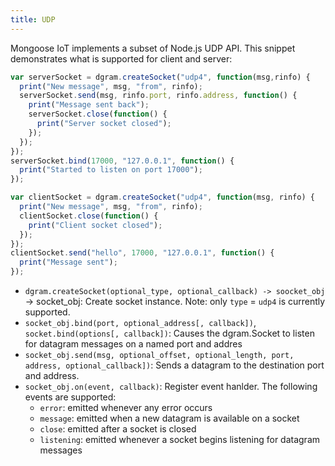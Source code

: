 ```yaml
---
title: UDP
---
```


Mongoose IoT implements a subset of Node.js UDP API. This snippet demonstrates
what is supported for client and server:

```javascript
var serverSocket = dgram.createSocket("udp4", function(msg,rinfo) {
  print("New message", msg, "from", rinfo);
  serverSocket.send(msg, rinfo.port, rinfo.address, function() {
    print("Message sent back");
    serverSocket.close(function() {
      print("Server socket closed");
    });
  });
});
serverSocket.bind(17000, "127.0.0.1", function() {
  print("Started to listen on port 17000");
});

var clientSocket = dgram.createSocket("udp4", function(msg, rinfo) {
  print("New message", msg, "from", rinfo);
  clientSocket.close(function() {
    print("Client socket closed");
  });
});
clientSocket.send("hello", 17000, "127.0.0.1", function() {
  print("Message sent");
});
```

- `dgram.createSocket(optional_type, optional_callback) -> soocket_obj` -> socket_obj: Create socket instance. Note: only `type` = `udp4` is currently supported.
- `socket_obj.bind(port, optional_address[, callback])`, `socket.bind(options[, callback])`: Causes the dgram.Socket to listen for datagram messages on a named port and addres
- `socket_obj.send(msg, optional_offset, optional_length, port, address, optional_callback])`: Sends a datagram to the destination port and address.
- `socket_obj.on(event, callback)`: Register event hanlder. The following events are supported:<br>
  * `error`:  emitted whenever any error occurs<br>
  * `message`: emitted when a new datagram is available on a socket<br>
  * `close`: emitted after a socket is closed<br>
  * `listening`: emitted whenever a socket begins listening for datagram messages<br>



